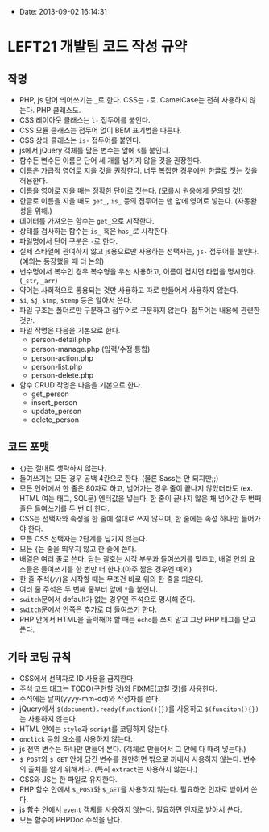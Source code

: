 - Date: 2013-09-02 16:14:31

LEFT21 개발팀 코드 작성 규약
=======================

## 작명

* PHP, js 단어 띄어쓰기는 `_`로 한다. CSS는 `-`로. CamelCase는 전혀 사용하지 않는다. PHP 클래스도.
* CSS 레이아웃 클래스는 `l-` 접두어를 붙인다.
* CSS 모듈 클래스는 접두어 없이 BEM 표기법을 따른다.
* CSS 상태 클래스는 `is-` 접두어를 붙인다.
* js에서 jQuery 객체를 담은 변수는 앞에 `$`를 붙인다.
* 함수든 변수든 이름은 단어 세 개를 넘기지 않을 것을 권장한다.
* 이름은 가급적 영어로 지을 것을 권장한다. 너무 복잡한 경우에만 한글로 짓는 것을 허용한다.
* 이름을 영어로 지을 때는 정확한 단어로 짓는다. (모를시 원웅에게 문의할 것!)
* 한글로 이름을 지을 때도 `get_`, `is_` 등의 접두어는 맨 앞에 영어로 넣는다. (자동완성을 위해.)
* 데이터를 가져오는 함수는 `get_`으로 시작한다.
* 상태를 검사하는 함수는 `is_` 혹은 `has_`로 시작한다.
* 파일명에서 단어 구분은 `-`로 한다.
* 실제 스타일에 관여하지 않고 js용으로만 사용하는 선택자는, `js-` 접두어를 붙인다. (예외는 등장했을 때 더 논의)
* 변수명에서 복수인 경우 복수형을 우선 사용하고, 이름이 겹치면 타입을 명시한다. (`_str`, `_arr`)
* 약어는 사회적으로 통용되는 것만 사용하고 따로 만들어서 사용하지 않는다.
* `$i`, `$j`, `$tmp`, `$temp` 등은 알아서 쓴다.
* 파일 구조는 폴더로만 구분하고 접두어로 구분하지 않는다. 접두어는 내용에 관련한 것만.
* 파일 작명은 다음을 기본으로 한다.
    * person-detail.php
    * person-manage.php (입력/수정 통합)
    * person-action.php
    * person-list.php
    * person-delete.php
* 함수 CRUD 작명은 다음을 기본으로 한다.
    * get_person
    * insert_person
    * update_person
    * delete_person

## 코드 포맷

* `{}`는 절대로 생략하지 않는다.
* 들여쓰기는 모든 경우 공백 4칸으로 한다. (물론 Sass는 안 되지만;;)
* 모든 언어에서 한 줄은 80자로 하고, 넘어가는 경우 줄이 끝나지 않았더라도 (ex. HTML 여는 태그, SQL문) 엔터값을 넣는다. 한 줄이 끝나지 않은 채 넘어간 두 번째 줄은 들여쓰기를 두 번 더 한다.
* CSS는 선택자와 속성을 한 줄에 절대로 쓰지 않으며, 한 줄에는 속성 하나만 들어가야 한다.
* 모든 CSS 선택자는 2단계를 넘기지 않는다.
* 모든 `{`는 줄을 띄우지 않고 한 줄에 쓴다.
* 배열은 여러 줄로 쓴다. 닫는 괄호는 시작 부분과 들여쓰기를 맞추고, 배열 안의 요소들은 들여쓰기를 한 번만 더 한다.(아주 짧은 경우엔 예외)
* 한 줄 주석(`//`)을 시작할 때는 무조건 바로 위의 한 줄을 띄운다.
* 여러 줄 주석은 두 번째 줄부터 앞에 ` * `을 붙인다.
* `switch`문에서 default가 없는 경우엔 주석으로 명시해 준다.
* `switch`문에서 안쪽은 추가로 더 들여쓰기 한다.
* PHP 안에서 HTML을 출력해야 할 때는 `echo`를 쓰지 말고 그냥 PHP 태그를 닫고 쓴다.

## 기타 코딩 규칙

* CSS에서 선택자로 ID 사용을 금지한다.
* 주석 코드 태그는 TODO(구현할 것)와 FIXME(고칠 것)를 사용한다. 
* 주석에는 날짜(yyyy-mm-dd)와 작성자를 쓴다. 
* jQuery에서 `$(document).ready(function(){})`를 사용하고 `$(funciton(){})`는 사용하지 않는다.
* HTML 안에는 `style`과 `script`를 코딩하지 않는다.
* `onclick` 등의 요소를 사용하지 않는다.
* js 전역 변수는 하나만 만들어 본다. (객체로 만들어서 그 안에 다 때려 넣는다.)
* `$_POST`와 `$_GET` 안에 담긴 변수를 웬만하면 밖으로 꺼내서 사용하지 않는다. 변수의 출처를 알기 위해서다. (특히 `extract`는 사용하지 않는다.)
* CSS와 JS는 한 파일로 유지한다.
* PHP 함수 안에서 `$_POST`와 `$_GET`을 사용하지 않는다. 필요하면 인자로 받아서 쓴다.
* js 함수 안에서 `event` 객체를 사용하지 않는다. 필요하면 인자로 받아서 쓴다.
* 모든 함수에 PHPDoc 주석을 단다.









